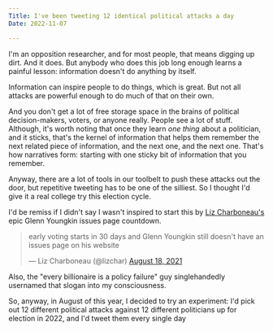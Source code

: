 ```yaml
---
Title: I've been tweeting 12 identical political attacks a day
Date: 2022-11-07

---
```


I'm an opposition researcher, and for most people, that means digging up dirt. And it does. But anybody who does this job long enough learns a painful lesson: information doesn't do anything by itself.

Information can inspire people to do things, which is great. But not all attacks are powerful enough to do much of that on their own. 

And you don't get a lot of free storage space in the brains of political decision-makers, voters, or anyone really. People see a lot of stuff. Although, it's worth noting that once they learn *one thing* about a politician, and it sticks, that's the kernel of information that helps them remember the next related piece of information, and the next one, and the next one. That's how narratives form: starting with one sticky bit of information that you remember. 

Anyway, there are a lot of tools in our toolbelt to push these attacks out the door, but repetitive tweeting has to be one of the silliest. So I thought I'd give it a real college try this election cycle.

I'd be remiss if I didn't say I wasn't inspired to start this by [Liz Charboneau's](https://twitter.com/lizchar) epic Glenn Youngkin issues page countdown. 

<blockquote class="twitter-tweet"><p lang="en" dir="ltr">early voting starts in 30 days and Glenn Youngkin still doesn&#39;t have an issues page on his website</p>&mdash; Liz Charboneau (@lizchar) <a href="https://twitter.com/lizchar/status/1427965984749625347?ref_src=twsrc%5Etfw">August 18, 2021</a></blockquote> <script async src="https://platform.twitter.com/widgets.js" charset="utf-8"></script> 

Also, the "every billionaire is a policy failure" guy singlehandedly usernamed that slogan into my consciousness. 

So, anyway, in August of this year, I decided to try an experiment: I'd pick out 12 different political attacks against 12 different politicians up for election in 2022, and I'd tweet them every single day
